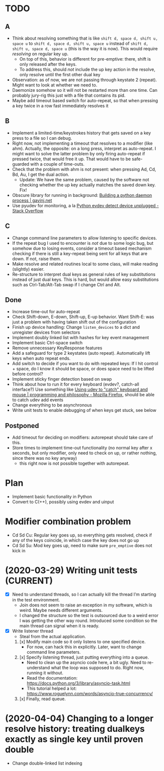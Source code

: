 # TODO
## A
- Think about resolving something that is like `shift d, space d, shift u, space u` to `shift d, space d, shift u, space u` instead of `shift d, shift u, space d, space u` (this is the way it is now). This would require _resolving_ on regular key up.
	- On top of this, behavior is different for pre-emptive: there, shift is only released after the keys.
	- To address this, should _not_ include the up key action in the resolve, only resolve until the first other dual key
- Observation: as of now, we are not passing through keystate 2 (repeat). Might want to look at whether we need to.
- Daemonize somehow so it will not be restarted more than one time. Can probably jury-rig this just with a file that contains its pid.
- Maybe add timeout based switch for auto-repeat, so that when pressing a key twice in a row fast immediately resolves it

## B
- Implement a limited-time/keystrokes history that gets saved on a key press to a file so I can debug.
- Right now, not implementing a timeout that resolves to a modifier (like ahm). Actually, the opposite: on a long press, interpret as auto-repeat. I might want to solve the latter problem by only firing auto-repeat if pressed twice, that would free it up. That would have to be safe-guarded with a couple of time-outs.
- Check that the problem with ahm is not present: when pressing Ad, Cd, Bd, Au, I get the dual action.
	- Update: We have the same problem, caused by the software not checking whether the up key actually matches the saved down key. Fix!
- Obscure library for running in background: [Building a python daemon process | gavinj.net](http://www.gavinj.net/2012/06/building-python-daemon-process.html)
- Use pyudev for monitoring, a la [Python evdev detect device unplugged - Stack Overflow](https://stackoverflow.com/questions/15944987/python-evdev-detect-device-unplugged)

## C
- Change command line parameters to allow listening to specific devices.
- If the repeat bug I used to encounter is _not_ due to some logic bug, but somehow due to losing events, consider a timeout based mechanism checking if there is still a key-repeat being sent for all keys that are down. If not, raise them.
- Make resolve and related routines local to some class, will make reading (slightly) easier.
- Re-structure to interpret dual keys as general rules of key substitutions instead of just dual keys. This is hard, but would allow easy substitutions such as Ctrl-Tab/Alt-Tab swap if I change Ctrl and Alt.

## Done
- Increase time-out for auto-repeat
- Check Shift-down, E-down, Shift-up, E-up behavior. Want Shift-E: was just a problem with having taken shift out of the configuration
- Finish up device handling: Change `listen_devices` to a dict and unregister devices from selectors
- Implement doubly linked list with hashes for key event management
- Implement basic Ctrl-space switch
- Remove unnecessary KeyResponse features
- Add a safeguard for type 2 keystates (auto repeat). Automatically lift keys when auto repeat ends.
- Add switch to decide if you want to do with repeated keys: If I hit control + space, do I know it should be space, or does space need to be lifted before control?
- Implement sticky finger detection based on swap
- Think about how to run it for every keyboard (evdev?, catch-all interface?)
  Use something like [Using udev to "catch" keyboard and mouse | programming and philosophy - Mozilla Firefox](http://naiveprogrammer.blogspot.com/2011/01/using-udev-to-catch-keyboard-and-mouse.html),  should be able to catch udev add events
- Change everything to be asynchronous
- Write unit tests to enable debugging of when keys get stuck, see below

## Postponed
- Add timeout for deciding on modifiers: autorepeat should take care of this.
- Store times to implement time-out functionality (no normal key after x seconds, but only modifier, only need to check on up, or rather nothing, since there was no key anyway)
	- this right now is not possible together with autorepeat.

# Plan
- Implement basic functionality in Python
- Convert to C(++), possibly using evdev and uinput

# Modifier combination problem
- Cd Sd Cu: Regular key goes up, so everything gets resolved, check if any of the keys coincide, in which case the key does not go up
- Cd Sd Su: Mod key goes up, need to make sure `pre_emptive` does not kick in

# (2020-03-29) Writing unit tests (CURRENT)
- [x] Need to understand threads, so I can actually kill the thread I’m starting in the test environment.
	- Join does not seem to raise an exception in my software, which is weird. Maybe needs different arguments.
	- I changed the structure so the test is outsourced due to a weird error I was getting the other way round. Introduced some condition so the main thread can signal when it is ready.
- [x] Write listener thread
	- Steal from the actual application.
	1. [x] Modify main code so it only listens to one specified device.
		- For now, can hack this in explicitly. Later, want to change command line parameters.
	2. [x] Specify listening thread, just putting everything into a queue.
		- Need to clean up the asyncio code here, a bit ugly. Need to re-understand what the loop was supposed to do. Right now, running it without.
		- Read the documentation: https://docs.python.org/3/library/asyncio-task.html
		- This tutorial helped a lot: https://www.roguelynn.com/words/asyncio-true-concurrency/
	3. [x] Finally, read queue.

# (2020-04-04) Changing to a longer resolve history: treating dualkeys exactly as single key until proven double
- Change double-linked list indexing 
